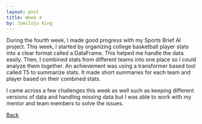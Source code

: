 ```yaml
---
layout: post
title: Week 4
by: Jomiloju King
---
```

During the fourth week, I made good progress with my Sports Brief AI project. 
This week, I started by organizing college basketball player stats into a clear 
format called a DataFrame. This helped me handle the data easily. Then, I combined 
stats from different teams into one place so I could analyze them together.
An achievement was using a transformer based tool called T5 to summarize stats.
It made short summaries for each team and player based on their combined stats. 

I came across a few challenges this week as well such as keeping different versions
of data and handling missing data but I was able to work with my mentor and team members 
to solve the issues.


[Back](./)

